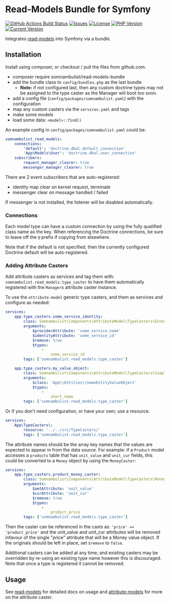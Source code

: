 # Read-Models Bundle for Symfony

[![GitHub Actions Build Status](https://img.shields.io/github/workflow/status/somnambulist-tech/read-models-bundle/tests?logo=github)](https://github.com/somnambulist-tech/read-models-bundle/actions?query=workflow%3Atests)
[![Issues](https://img.shields.io/github/issues/somnambulist-tech/read-models-bundle?logo=github)](https://github.com/somnambulist-tech/read-models-bundle/issues)
[![License](https://img.shields.io/github/license/somnambulist-tech/read-models-bundle?logo=github)](https://github.com/somnambulist-tech/read-models-bundle/blob/master/LICENSE)
[![PHP Version](https://img.shields.io/packagist/php-v/somnambulist/read-models-bundle?logo=php&logoColor=white)](https://packagist.org/packages/somnambulist/read-models-bundle)
[![Current Version](https://img.shields.io/packagist/v/somnambulist/read-models-bundle?logo=packagist&logoColor=white)](https://packagist.org/packages/somnambulist/read-models-bundle)

Integrates [read-models](https://github.com/somnambulist-tech/read-models) into Symfony via a bundle.

## Installation

Install using composer, or checkout / pull the files from github.com.

 * composer require somnambulist/read-models-bundle
 * add the bundle class to `config/bundles.php` as the last bundle
   * __Note:__ if not configured last, then any custom doctrine types may not be assigned to
     the type caster as the Manager will boot too soon.
 * add a config file (`config/packages/somnambulist.yaml`) with the configuration
 * map any custom casters via the `services.yaml` and tags
 * make some models
 * load some data: `<model>::find()`

An example config in `config/packages/somnambulist.yaml` could be:

```yaml
somnambulist_read_models:
    connections:
        'default': 'doctrine.dbal.default_connection'
        'App\Models\User': 'doctrine.dbal.user_connection'
    subscribers:
        request_manager_clearer: true
        messenger_manager_clearer: true
```

There are 2 event subscribers that are auto-registered:

 * identity map clear on kernel request, terminate
 * messenger clear on message handled / failed
 
If messenger is not installed, the listener will be disabled automatically.

### Connections

Each model type can have a custom connection by using the fully qualified class name as the
key. When referencing the Doctrine connections, be sure to leave off the `@` prefix if copying
from elsewhere.

Note that if the default is not specified, then the currently configured Doctrine default will
be auto-registered.

### Adding Attribute Casters

Add attribute casters as services and tag them with: `somnambulist.read_models.type_caster` to have
them automatically registered with the `Manager`s attribute caster instance.

To use the `attribute-model` generic type casters, and them as services and configure as needed:

```yaml
services:
    app.type_casters.some_service_identity:
        class: Somnambulist\Components\AttributeModel\TypeCasters\ExternalIdentityCaster
        arguments:
            $providerAttribute: 'some_service_name' 
            $identityAttribute: 'some_service_id'
            $remove: true 
            $types:
                -
                    some_service_id
        tags: ['somnambulist.read_models.type_caster']

    app.type_casters.my_value_object:
        class: Somnambulist\Components\AttributeModel\TypeCasters\SimpleValueObjectCaster
        arguments:
            $class: 'App\\Entities\\SomeEntityValueObject' 
            $types:
                -
                    short_name
        tags: ['somnambulist.read_models.type_caster']
```

Or if you don't need configuration, or have your own; use a resource:

```yaml
services:
    App\TypeCasters\:
        resource: '../../src/TypeCasters/'
        tags: ['somnambulist.read_models.type_caster']
```

The attribute names should be the array key names that the values are expected to appear in from
the data source. For example: if a `Product` model accesses a `products` table that has `unit_value`
and `unit_cur` fields, this could be converted to a `Money` object by using the `MoneyCaster`:

 ```yaml
 services:
     app.type_casters.product_money_caster:
         class: Somnambulist\Components\AttributeModel\TypeCasters\MoneyCaster
         arguments:
             $amtAttribute: 'unit_value' 
             $curAttribute: 'unit_cur'
             $remove: true 
             $types:
                 -
                     product_price
         tags: ['somnambulist.read_models.type_caster']
```

Then the caster can be referenced in the casts as: `'price' => 'product_price'` and the unit_value
and unit_cur attributes will be removed infavour of the single "price" attribute that will be a
Money value object. If the originals should be left in place, set `$remove` to `false`.

Additional casters can be added at any time; and existing casters may be overridden by re-using an
existing type name however this is discouraged. Note that once a type is registered it cannot be
removed.

## Usage

See [read-models](https://github.com/somnambulist-tech/read-models) for detailed docs on usage and
[attribute-models](https://github.com/somnambulist-tech/attribute-model) for more on the attribute caster.
